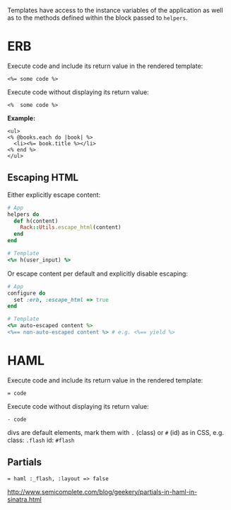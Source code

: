 
Templates have access to the instance variables of the application as well as to the methods defined within the block passed to `helpers`.  

# ERB

Execute code and include its return value in the rendered template:
```
<%= some code %>
```

Execute code without displaying its return value:
```
<%  some code %>
```

**Example:**
```
<ul>
<% @books.each do |book| %>
  <li><%= book.title %></li>
<% end %>
</ul>
```

## Escaping HTML

Either explicitly escape content:

```ruby
# App
helpers do
  def h(content)
    Rack::Utils.escape_html(content)
  end
end

# Template
<%= h(user_input) %>
```

Or escape content per default and explicitly disable escaping:

```ruby
# App
configure do
  set :erb, :escape_html => true
end

# Template
<%= auto-escaped content %>
<%== non-auto-escaped content %> # e.g. <%== yield %>
```

# HAML

Execute code and include its return value in the rendered template:
```
= code
```

Execute code without displaying its return value:
```
- code
```

divs are default elements, mark them with `.` (class) or `#` (id) as in CSS, e.g.
class: `.flash`
id: `#flash`

## Partials

```
= haml :_flash, :layout => false
```

http://www.semicomplete.com/blog/geekery/partials-in-haml-in-sinatra.html
